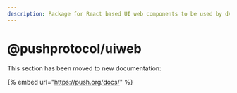 ```yaml
---
description: Package for React based UI web components to be used by dApp.
---
```


# @pushprotocol/uiweb

This section has been moved to new documentation:

{% embed url="https://push.org/docs/" %}

